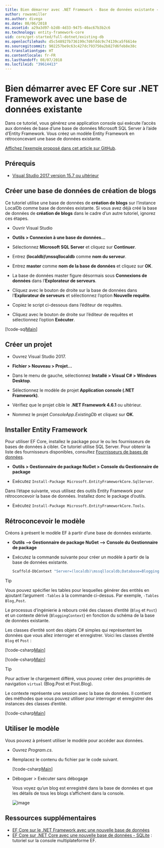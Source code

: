 ```yaml
---
title: Bien démarrer avec .NET Framework - Base de données existante - EF Core
author: rowanmiller
ms.author: divega
ms.date: 08/06/2018
ms.assetid: a29a3d97-b2d8-4d33-9475-40ac67b3b2c6
ms.technology: entity-framework-core
uid: core/get-started/full-dotnet/existing-db
ms.openlocfilehash: d5c548927b736199c7d6fddc9c74139ca5f6614e
ms.sourcegitcommit: 902257be9c63c427dc793750a2b827d6feb8e38c
ms.translationtype: HT
ms.contentlocale: fr-FR
ms.lasthandoff: 08/07/2018
ms.locfileid: "39614413"
---
```

# <a name="getting-started-with-ef-core-on-net-framework-with-an-existing-database"></a>Bien démarrer avec EF Core sur .NET Framework avec une base de données existante

Dans ce tutoriel, vous générez une application console qui exécute l’accès aux données de base d’une base de données Microsoft SQL Server à l’aide d’Entity Framework. Vous créez un modèle Entity Framework en rétroconcevant une base de données existante.

[Affichez l’exemple proposé dans cet article sur GitHub](https://github.com/aspnet/EntityFramework.Docs/tree/master/samples/core/GetStarted/FullNet/ConsoleApp.ExistingDb).

## <a name="prerequisites"></a>Prérequis

* [Visual Studio 2017 version 15.7 ou ultérieur](https://www.visualstudio.com/downloads/)

## <a name="create-blogging-database"></a>Créer une base de données de création de blogs

Ce tutoriel utilise une base de données de **création de blogs** sur l’instance LocalDb comme base de données existante. Si vous avez déjà créé la base de données de **création de blogs** dans le cadre d’un autre tutoriel, ignorez ces étapes.

* Ouvrir Visual Studio

* **Outils > Connexion à une base de données...**

* Sélectionnez **Microsoft SQL Server** et cliquez sur **Continuer**.

* Entrez **(localdb)\mssqllocaldb** comme **nom du serveur**.

* Entrez **master** comme **nom de la base de données** et cliquez sur **OK**.

* La base de données master figure désormais sous **Connexions de données** dans l’**Explorateur de serveurs**.

* Cliquez avec le bouton de droite sur la base de données dans l’**Explorateur de serveurs** et sélectionnez l’option **Nouvelle requête**.

* Copiez le script ci-dessous dans l’éditeur de requêtes.

* Cliquez avec le bouton de droite sur l’éditeur de requêtes et sélectionnez l’option **Exécuter**.

[!code-sql[Main](../_shared/create-blogging-database-script.sql)]

## <a name="create-a-new-project"></a>Créer un projet

* Ouvrez Visual Studio 2017.

* **Fichier > Nouveau > Projet...**

* Dans le menu de gauche, sélectionnez **Installé > Visual C# > Windows Desktop**.

* Sélectionnez le modèle de projet **Application console (.NET Framework)**.

* Vérifiez que le projet cible le **.NET Framework 4.6.1** ou ultérieur.

* Nommez le projet *ConsoleApp.ExistingDb* et cliquez sur **OK**.

## <a name="install-entity-framework"></a>Installer Entity Framework

Pour utiliser EF Core, installez le package pour le ou les fournisseurs de bases de données à cibler. Ce tutoriel utilise SQL Server. Pour obtenir la liste des fournisseurs disponibles, consultez [Fournisseurs de bases de données](../../providers/index.md).

* **Outils > Gestionnaire de package NuGet > Console du Gestionnaire de package**

* Exécutez `Install-Package Microsoft.EntityFrameworkCore.SqlServer`.

Dans l’étape suivante, vous utilisez des outils Entity Framework pour rétroconcevoir la base de données. Installez donc le package d’outils.

* Exécutez `Install-Package Microsoft.EntityFrameworkCore.Tools`.

## <a name="reverse-engineer-the-model"></a>Rétroconcevoir le modèle

Créons à présent le modèle EF à partir d’une base de données existante.

* **Outils –> Gestionnaire de package NuGet –> Console du Gestionnaire de package**

* Exécutez la commande suivante pour créer un modèle à partir de la base de données existante.

  ``` powershell
  Scaffold-DbContext "Server=(localdb)\mssqllocaldb;Database=Blogging;Trusted_Connection=True;" Microsoft.EntityFrameworkCore.SqlServer
  ```

> [!TIP]  
> Vous pouvez spécifier les tables pour lesquelles générer des entités en ajoutant l’argument `-Tables` à la commande ci-dessus. Par exemple, `-Tables Blog,Post`.

Le processus d’ingénierie à rebours créé des classes d’entité (`Blog` et `Post`) et un contexte dérivé (`BloggingContext`) en fonction du schéma de la base de données existante.

Les classes d’entité sont des objets C# simples qui représentent les données que vous allez interroger et enregistrer. Voici les classes d’entité `Blog` et `Post` :

 [!code-csharp[Main](../../../../samples/core/GetStarted/FullNet/ConsoleApp.ExistingDb/Blog.cs)]

[!code-csharp[Main](../../../../samples/core/GetStarted/FullNet/ConsoleApp.ExistingDb/Post.cs)]

> [!TIP]  
> Pour activer le chargement différé, vous pouvez créer des propriétés de navigation `virtual` (Blog.Post et Post.Blog).

Le contexte représente une session avec la base de données. Il contient des méthodes que vous pouvez utiliser pour interroger et enregistrer des instances des classes d’entité.

[!code-csharp[Main](../../../../samples/core/GetStarted/FullNet/ConsoleApp.ExistingDb/BloggingContext.cs)]

## <a name="use-the-model"></a>Utiliser le modèle

Vous pouvez à présent utiliser le modèle pour accéder aux données.

* Ouvrez *Program.cs*.

* Remplacez le contenu du fichier par le code suivant.

  [!code-csharp[Main](../../../../samples/core/GetStarted/FullNet/ConsoleApp.ExistingDb/Program.cs)] 

* Déboguer > Exécuter sans débogage

  Vous voyez qu’un blog est enregistré dans la base de données et que les détails de tous les blogs s’affichent dans la console.

  ![image](_static/output-existing-db.png)

## <a name="additional-resources"></a>Ressources supplémentaires

* [EF Core sur le .NET Framework avec une nouvelle base de données](xref:core/get-started/full-dotnet/new-db)
* [EF Core sur .NET Core avec une nouvelle base de données - SQLite](xref:core/get-started/netcore/new-db-sqlite) : tutoriel sur la console multiplateforme EF.
